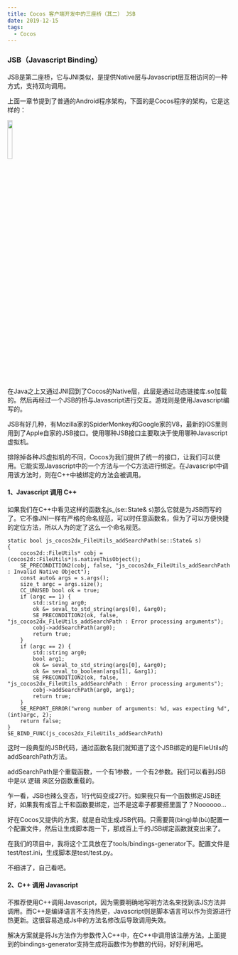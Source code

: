 ```yaml
---
title: Cocos 客户端开发中的三座桥（其二） JSB
date: 2019-12-15
tags:
  - Cocos
---
```

### JSB（Javascript Binding）
JSB是第二座桥，它与JNI类似，是提供Native层与Javascript层互相访问的一种方式，支持双向调用。

上面一章节提到了普通的Android程序架构，下面的是Cocos程序的架构，它是这样的：

<img src="/images/cocos/bridge/i2.png" width="15%">

在Java之上又通过JNI回到了Cocos的Native层，此层是通过动态链接库.so加载的。然后再经过一个JSB的桥与Javascript进行交互。游戏则是使用Javascript编写的。

JSB有好几种，有Mozilla家的SpiderMonkey和Google家的V8，最新的iOS里则用到了Apple自家的JSB接口。使用哪种JSB接口主要取决于使用哪种Javascript虚拟机。

排除掉各种JS虚拟机的不同，Cocos为我们提供了统一的接口，让我们可以使用。它能实现Javascript中的一个方法与一个C方法进行绑定。在Javascript中调用该方法时，则在C++中被绑定的方法会被调用。

#### 1、Javascript 调用 C++
如果我们在C++中看见这样的函数名js_<Namespace>_<Class>_<Method>(se::State& s)那么它就是为JSB而写的了。它不像JNI一样有严格的命名规范，可以时任意函数名，但为了可以方便快捷的定位方法，所以人为的定了这么一个命名规范。
```
static bool js_cocos2dx_FileUtils_addSearchPath(se::State& s)
{
    cocos2d::FileUtils* cobj = (cocos2d::FileUtils*)s.nativeThisObject();
    SE_PRECONDITION2(cobj, false, "js_cocos2dx_FileUtils_addSearchPath : Invalid Native Object");
    const auto& args = s.args();
    size_t argc = args.size();
    CC_UNUSED bool ok = true;
    if (argc == 1) {
        std::string arg0;
        ok &= seval_to_std_string(args[0], &arg0);
        SE_PRECONDITION2(ok, false, "js_cocos2dx_FileUtils_addSearchPath : Error processing arguments");
        cobj->addSearchPath(arg0);
        return true;
    }
    if (argc == 2) {
        std::string arg0;
        bool arg1;
        ok &= seval_to_std_string(args[0], &arg0);
        ok &= seval_to_boolean(args[1], &arg1);
        SE_PRECONDITION2(ok, false, "js_cocos2dx_FileUtils_addSearchPath : Error processing arguments");
        cobj->addSearchPath(arg0, arg1);
        return true;
    }
    SE_REPORT_ERROR("wrong number of arguments: %d, was expecting %d", (int)argc, 2);
    return false;
}
SE_BIND_FUNC(js_cocos2dx_FileUtils_addSearchPath)
```
这时一段典型的JSB代码，通过函数名我们就知道了这个JSB绑定的是FileUtils的addSearchPath方法。

addSearchPath是个重载函数，一个有1参数，一个有2参数。我们可以看到JSB中是以 逻辑 来区分函数重载的。

乍一看，JSB也辣么变态，1行代码变成27行。如果我只有一个函数绑定JSB还好，如果我有成百上千和函数要绑定，岂不是这辈子都要搭里面了？Noooooo...

好在Cocos又提供的方案，就是自动生成JSB代码。只需要简(bìng)单(bù)配置一个配置文件，然后让生成脚本跑一下，那成百上千的JSB绑定函数就变出来了。

在我们的项目中，我将这个工具放在了tools/bindings-generator下。配置文件是test/test.ini，生成脚本是test/test.py。

不细讲了，自己看吧。

#### 2、C++ 调用 Javascript
不推荐使用C++调用Javascript，因为需要明确地写明方法名来找到该JS方法并调用。而C++是编译语言不支持热更，Javascript则是脚本语言可以作为资源进行热更新。这很容易造成Js中的方法名修改后导致调用失效。

解决方案就是将Js方法作为参数传入C++中，在C++中调用该注册方法。上面提到的bindings-generator支持生成将函数作为参数的代码，好好利用吧。